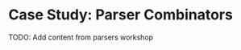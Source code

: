 # Case Study: Parser Combinators

<div class="callout callout-warning">
  TODO: Add content from parsers workshop
</div>

<!--
In this section we will implement a parser combinator library. What are parser combinators? They are a simple way of writing parsers by composing them out of small units, such as sequencing and alternation. ...

Via the medium of parser combinators we will explore many aspects of programming in Scala, including:

- combinator librares;
- algebraic data types; and
- type classes.

... what is a combinator library ...
- build things out of small parts
- parts combine (compose) to build larger parts of the same type
- infinite complexity from small basic component and methods to combine them.


... more about parser combinators here ...
-->